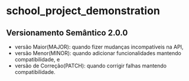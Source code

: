 # school_project_demonstration
## Versionamento Semântico 2.0.0
- versão Maior(MAJOR): quando fizer mudanças incompatíveis na API,
- versão Menor(MINOR): quando adicionar funcionalidades mantendo compatibilidade, e
- versão de Correção(PATCH): quando corrigir falhas mantendo compatibilidade.